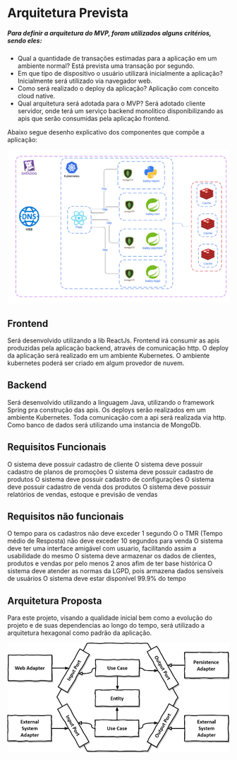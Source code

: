 # Arquitetura Prevista

##### Para definir a arquitetura do MVP, foram utilizados alguns critérios, sendo eles: 
 
 - Qual a quantidade de transações estimadas para a aplicação em um ambiente normal?
	Está prevista uma transação por segundo.
 - Em que tipo de dispositivo o usuário utilizará inicialmente a aplicação? 
	Inicialmente será utilizado via navegador web.
 - Como será realizado o deploy da aplicação?
	Aplicação com conceito cloud native.
- Qual arquitetura será adotada para o MVP? 
 	Será adotado cliente servidor, onde terá um serviço backend monolítico disponibilizando as apis que serão consumidas pela aplicação frontend.	

Abaixo segue desenho explicativo dos componentes que compõe a aplicação:

![alt text](images/components%20diagram.png)

 
## Frontend
Será desenvolvido utilizando a lib ReactJs. Frontend irá consumir as apis produzidas pela aplicação backend, através de comunicação http.
O deploy da aplicação será realizado em um ambiente Kubernetes. O ambiente kubernetes poderá ser criado em algum provedor de nuvem. 


## Backend
Será desenvolvido utilizando a linguagem Java, utilizando o framework Spring pra construção das apis.
Os deploys serão realizados em um ambiente Kubernetes.
Toda comunicação com a api será realizada via http.
Como banco de dados será utilizando uma instancia de MongoDb.


## Requisitos Funcionais
 O sistema deve possuir cadastro de cliente
 O sistema deve possuir cadastro de planos de promoções
 O sistema deve possuir cadastro de produtos
 O sistema deve possuir cadastro de configurações
 O sistema deve possuir cadastro de venda dos produtos
 O sistema deve possuir relatórios de vendas, estoque e previsão de vendas
 
 
## Requisitos não funcionais
 O tempo para os cadastros não deve exceder 1 segundo
 O o TMR (Tempo médio de Resposta) não deve exceder 10 segundos para venda
 O sistema deve ter uma interface amigável com usuario, facilitando assim a usabilidade do mesmo
 O sistema deve armazenar os dados de clientes, produtos e vendas por pelo menos 2 anos afim de ter base histórica
 O sistema deve atender as normas da LGPD, pois armazena dados sensíveis de usuários
 O sistema deve estar disponível 99.9% do tempo
 
 
## Arquitetura Proposta

Para este projeto, visando a qualidade inicial bem como a evolução do projeto e de suas dependencias ao longo do tempo, 
será utilizado a arquitetura hexagonal como padrão da aplicação.

![ScreenShot](images/hexagonal-architecture.png)